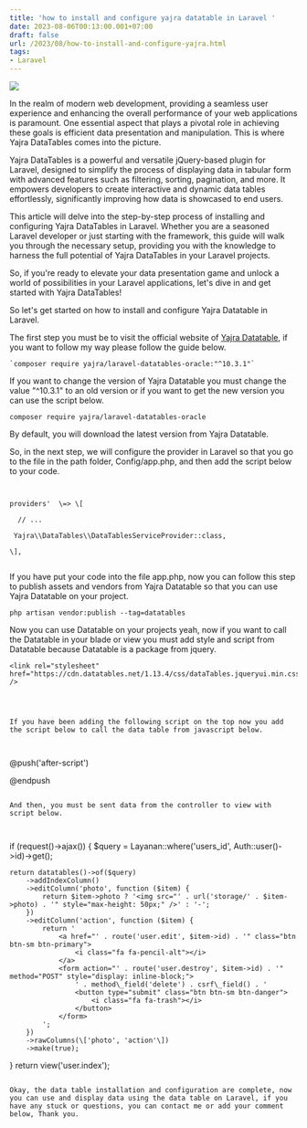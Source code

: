 ```yaml
---
title: 'how to install and configure yajra datatable in Laravel '
date: 2023-08-06T00:13:00.001+07:00
draft: false
url: /2023/08/how-to-install-and-configure-yajra.html
tags: 
- Laravel
---
```


[![](https://blogger.googleusercontent.com/img/b/R29vZ2xl/AVvXsEhH_-QKD7jQ3HUBo8UmY8AkodgDEHO7LnJjfWa5nPZXyLNWVAtsNSVCddw8qM7FrJugF0I5NTtniabQUyks8ja4xqZCcbl6_4E-pj0khy3e1YpvvQQqtB4ruXMlC0TIu-uSGILqbkL7FbCp7iRMuVg3YTgbO2tMbimPcREW4W9M31tKVMVsJSOoyCkVRv5b/w640-h456/table.jpg)](https://blogger.googleusercontent.com/img/b/R29vZ2xl/AVvXsEhH_-QKD7jQ3HUBo8UmY8AkodgDEHO7LnJjfWa5nPZXyLNWVAtsNSVCddw8qM7FrJugF0I5NTtniabQUyks8ja4xqZCcbl6_4E-pj0khy3e1YpvvQQqtB4ruXMlC0TIu-uSGILqbkL7FbCp7iRMuVg3YTgbO2tMbimPcREW4W9M31tKVMVsJSOoyCkVRv5b/s1920/table.jpg)

  

In the realm of modern web development, providing a seamless user experience and enhancing the overall performance of your web applications is paramount. One essential aspect that plays a pivotal role in achieving these goals is efficient data presentation and manipulation. This is where Yajra DataTables comes into the picture.

  

Yajra DataTables is a powerful and versatile jQuery-based plugin for Laravel, designed to simplify the process of displaying data in tabular form with advanced features such as filtering, sorting, pagination, and more. It empowers developers to create interactive and dynamic data tables effortlessly, significantly improving how data is showcased to end users.

  

This article will delve into the step-by-step process of installing and configuring Yajra DataTables in Laravel. Whether you are a seasoned Laravel developer or just starting with the framework, this guide will walk you through the necessary setup, providing you with the knowledge to harness the full potential of Yajra DataTables in your Laravel projects.

  

So, if you're ready to elevate your data presentation game and unlock a world of possibilities in your Laravel applications, let's dive in and get started with Yajra DataTables!

  

So let's get started on how to install and configure Yajra Datatable in Laravel.

  

The first step you must be to visit the official website of [Yajra Datatable](https://yajrabox.com/docs/laravel-datatables/10.0), if you want to follow my way please follow the guide below.

```
`composer require yajra/laravel-datatables-oracle:"^10.3.1"`

```

If you want to change the version of Yajra Datatable you must change the value "^10.3.1" to an old version or if you want to get the new version you can use the script below.

```
composer require yajra/laravel-datatables-oracle
```

By default, you will download the latest version from Yajra Datatable.

  

So, in the next step, we will configure the provider in Laravel so that you go to the file in the path folder, Config/app.php, and then add the script below to your code.

  

```


providers'  \=> \[

  // ...

 Yajra\\DataTables\\DataTablesServiceProvider::class,

\],


```  

If you have put your code into the file app.php, now you can follow this step to publish assets and vendors from Yajra Datatable so that you can use Yajra Datatable on your project.

```
php artisan vendor:publish --tag=datatables
```

Now you can use Datatable on your projects yeah, now if you want to call the Datatable in your blade or view you must add style and script from Datatable because Datatable is a package from jquery.

  

```
<link rel="stylesheet" href="https://cdn.datatables.net/1.13.4/css/dataTables.jqueryui.min.css" />
``````
<script src="https://cdnjs.cloudflare.com/ajax/libs/jquery/3.7.0/jquery.min.js"
    integrity="sha512-3gJwYpMe3QewGELv8k/BX9vcqhryRdzRMxVfq6ngyWXwo03GFEzjsUm8Q7RZcHPHksttq7/GFoxjCVUjkjvPdw=="
    crossorigin="anonymous" referrerpolicy="no-referrer"></script>

<script src="https://cdn.datatables.net/1.13.4/js/jquery.dataTables.min.js"></script>
```

  

If you have been adding the following script on the top now you add the script below to call the data table from javascript below.

  

```
@push('after-script')
<script>
    $('#tb_user').DataTable({
        processing: true,
        serverSide: true,
        ajax: {
            url: "{!! url()->current() !!}",
        },
        columns: [
            { data: 'DT_RowIndex', name: 'id' },
            { data: 'photo', name: 'photo' },
            { data: 'email', name: 'email' },
            { data: 'username', name: 'username' },
            { data: 'action', name: 'action', orderable: false, searchable: false },
        ],
    });
</script>
@endpush
```

And then, you must be sent data from the controller to view with script below.

  

```


if (request()->ajax()) {
    $query = Layanan::where('users\_id', Auth::user()->id)->get();

    return datatables()->of($query)
        ->addIndexColumn()
        ->editColumn('photo', function ($item) {
            return $item->photo ? '<img src="' . url('storage/' . $item->photo) . '" style="max-height: 50px;" />' : '-';
        })
        ->editColumn('action', function ($item) {
            return '
                <a href="' . route('user.edit', $item->id) . '" class="btn btn-sm btn-primary">
                    <i class="fa fa-pencil-alt"></i>
                </a>
                <form action="' . route('user.destroy', $item->id) . '" method="POST" style="display: inline-block;">
                    ' . method\_field('delete') . csrf\_field() . '
                    <button type="submit" class="btn btn-sm btn-danger">
                        <i class="fa fa-trash"></i>
                    </button>
                </form>
            ';
        })
        ->rawColumns(\['photo', 'action'\])
        ->make(true);
}
return view('user.index');


```

Okay, the data table installation and configuration are complete, now you can use and display data using the data table on Laravel, if you have any stuck or questions, you can contact me or add your comment below, Thank you.